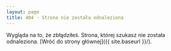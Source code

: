 ```yaml
---
layout: page
title: 404 - Strona nie została odnaleziona
---
```


Wygląda na to, że zbłądziłeś. Strona, której szukasz nie została odnaleziona. [Wróć do strony głównej]({{ site.baseurl }}/).
